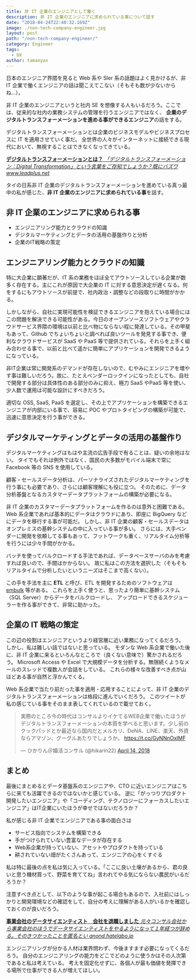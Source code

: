 ```yaml
---
title: 非 IT 企業のエンジニアとして働く
description: 非 IT 企業のエンジニアに求められている事について話す
date: "2018-04-24T22:40:32.169Z"
image: ./non-tech-company-engineer.jpg
layout: post
path: "/non-tech-company-engineer/"
category: Engineer
tags:
  - DX
author: tamanyan
---
```


日本のエンジニア界隈を見ると Web 系や SIer 系の話題はよく見かけるが、非 IT 企業で働くエンジニアの話は聞こえてこない（そもそも数が少ないからね...）。

非 IT 企業のエンジニアというと社内 SE を想像する人もいるだろう。ここでは、従来的な社内の業務システムの管理を行うエンジニアではなく、
**企業のデジタルトランスフォーメーションを進める事ができるエンジニア**の話をする。

デジタルトランスフォーメーションとは企業のビジネスモデルやビジネスプロセスに IT を適用させていく事だ。
全世界の人々がインターネットに接続できる現代において、無視することはできなくなってきている。

<div class="article-widget">
  <a class="article-widget-image" href="https://www.leadplus.net/blog/what-is-digital-transformation.html" style="background-image: url('http://www.leadplus.net/hubfs/Imported_Blog_Media/digital-transformation.jpg');" target="_blank">
  </a>
  <a href="https://www.leadplus.net/blog/what-is-digital-transformation.html" target="_blank">
    <strong class="article-widget-title">デジタルトランスフォーメーションとは？</strong>
    <em class="article-widget-description">「デジタルトランスフォーメーション：Digital Transformation」という言葉をご存知でしょうか？既にバズワ</em>
    <em class="article-widget-url">www.leadplus.net</em>
  </a>
</div>

タイの日系非 IT 企業のデジタルトランスフォーメーションを進めている真っ最中の私が感じた、**非 IT 企業のエンジニアに求められている事**を話す。

<!--more-->

## 非 IT 企業のエンジニアに求められる事

- エンジニアリング能力とクラウドの知識
- デジタルマーケティングとデータの活用の基盤作りと分析
- 企業のIT戦略の策定

## エンジニアリング能力とクラウドの知識

特に大企業に顕著だが、IT 系の業務をほぼ全てアウトソースしている企業が数多く存在する。主にこれが原因で大企業の IT に対する意思決定が遅くなる。何をするにもアウトソースが前提で、社内政治・調整などの段取りに時間がかかる。

しかしながら、自社に実現可能性を検証できるエンジニアを抱えている場合にはこの問題を解決できる可能性がある。今日のオープンソースソフトウェアやクラウドサービス界隈の環境は以前と比べ物にならない程に発達している。その甲斐もあって、Github でちょいちょいと調べれば良いツールを発見する事でき、便利なクラウドサービスが SaaS や PaaS 等で提供されている。それらを上手く組み合わせる事で、以前と比べて遥かに簡単にアプリケーションを開発できるようになっている。

非IT企業は常に開発系のデマンドが存在しないので、むやみにエンジニアを増やす事は難しいだろう。故に、たとえベンダーロックインになったとしても、自社で開発する部分は具体性のある部分のみに抑え、極力 SaaS やPaaS 等を使い、少人数で運用は可能な設計にすべきだろう。

適切な OSS, SaaS, PaaS を選定し、その上でアプリケーションを構築できるエンジニアが内部にいる事で、容易に POC やプロトタイピングの構築が可能で、迅速に意思決定を行う事ができる。

## デジタルマーケティングとデータの活用の基盤作り

デジタルマーケティングはもはや主流の広告手段で有ることは、疑いの余地はない。
タイでもそれは例外ではなく、国民の大多数がモバイル端末で常に Facebook 等の SNS を使用している。

顧客・セールスデータ分析は、パーソナライズされたデジタルマーケティングを行う事にも必要であり、さらには顧客理解にも役に立つ。
そのために、データ分析基盤となるカスタマーデータプラットフォームの構築が必要になる。

非 IT 企業のカスタマーデータプラットフォームを作るのは意外と困難である。Web 系企業であれば基本的にデータはクラウドにあり、即座に BigQuery などにデータを移行する事が可能だ。
しかし、非 IT 企業の顧客・セールスデータはオンプレミスの基幹システムの中に入っている事が多い。
さらには、大手ベンダーに開発を依頼してる事もあって、フットワークも重く、リアルタイム分析等を行うには少々手間がかかる。

バッチを使ってバルクロードする手法であれば、データベースサーバのみを考慮すれば良いので、手間はかからない。
故に私はこの方法を選択した（そもそもリアルタイムで分析したいというニーズはそこまで高くない）。

この手を手法を主に **ETL** と呼び、ETL を開発するためのソフトウェアは [embulk](https://github.com/embulk/embulk) 等がある。
これらを上手く使うと、思ったより簡単に基幹システム（SQL Server）からデータをバルクロードし、
アップロードできるスケジューラーを作る事ができて、非常に助かった。


## 企業の IT 戦略の策定

この辺の役割はエンジニアというより経営層に近い業務になってくるだろう。
しかし、私は難しい話ではないと思っている。
モダンな Web 系企業で働いた後に、非 IT 企業に来るといろんなところで（良くない意味で）驚かされるだろう。
Microsoft Access や Excel で大規模データを分析する。無限続くようなメールのスレッドで複数人が会話をしている。
これらの様々な改善すべき点が山ほどある事が自然と浮かんでくる。

Web 系企業で当たり前だった事を適用・応用することによって、非 IT 企業のデジタルトランスフォーメーションは格段に進んでいくだろう。
このツイートが私の感じている事をそのまま表してくれているので載せておく。

<blockquote class="twitter-tweet"><p lang="ja" dir="ltr">実際のところ今の時代はコンサルよりイケてるWEB企業で働いたほうがデジタルトランスフォーメーションの本質を学べると思います。少し前のクックパッドとか最近なら国内だとメルカリ、DeNA、LINE、楽天、外資ならアマゾン、グーグルあたりでしょうか。 <a href="https://t.co/GyNNnOxIMF">https://t.co/GyNNnOxIMF</a></p>&mdash; ひかりん＠婚活コンサル (@hikarin22) <a href="https://twitter.com/hikarin22/status/985035966573297664?ref_src=twsrc%5Etfw">April 14, 2018</a></blockquote>
<script async src="https://platform.twitter.com/widgets.js" charset="utf-8"></script>

## まとめ
最後にまとめるとデータ基盤系のエンジニアや、CTO に近いエンジニアはこちらに来ても活躍できるのではないかと感じている。
逆に「がっつりプロダクト開発したいエンジニア」や「コーディング、テクノロジーにフォーカスしたいエンジニア」はIT企業にいたほうが幸せではないだろうか？

私が感じる非 IT 企業でエンジニアである事の面白さは

- サービス指向でシステムを構築できる
- 手がつけられていない豊富なデータが存在する
- Web系企業が持っていない、アセットやプロダクトを持っている
- 耕されていない畑がたくさんあって、エンジニアの心をくすぐる

私は特に最後の点を私は気に入っている。「ここに良い土壌があるから、君の良いと思う機材買って、野菜を育ててね」言われてやる気にならない農民がいるだろうか？

注意すべき点として、以下のような事が起こる場合もあるので、入社前にはしっかりと開発環境などの確認をして、自分の考えに理解がある人がいるかを確認しておくのが良いだろう。

<div class="article-widget">
  <a class="article-widget-image" href="https://anond.hatelabo.jp/20180119015621" style="background-image: url('https://anond.hatelabo.jp/images/og-image-1500.gif');" target="_blank"></a>
  <a href="https://anond.hatelabo.jp/20180119015621" target="_blank">
    <strong class="article-widget-title">事業会社のデータサイエンティスト　会社を退職しました</strong>
    <em class="article-widget-description">元々コンサル会社から事業会社のほうでデータサイエンティストをやるようになって１年経つが辞める。そのきつかったことを匿名とい</em>
    <em class="article-widget-url">anond.hatelabo.jp</em>
  </a>
</div>

エンジニアリングが分かる人材は業界問わず、今後ますます必要になってくるだろう。
自分のエンジニアリングの能力をどこでどのように使うかはその人次第であると私は考えている。
考えを固定化せずに、各個人が最も価値を発揮できる場所で仕事ができる人が増えてほしい。
